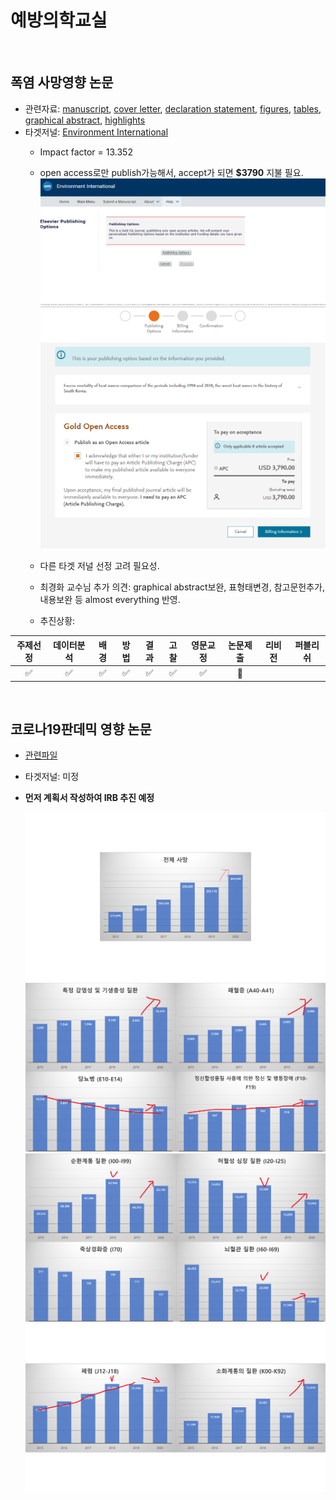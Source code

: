 # 예방의학교실

<br/>

## 폭염 사망영향 논문
- 관련자료: [manuscript](https://www.dropbox.com/s/dpchmavxnru56pc/manuscript_v6.docx?dl=0), [cover letter](https://www.dropbox.com/s/7tj9p6tmw8ceaxi/cover_letter.docx?dl=0), [declaration statement](https://www.dropbox.com/s/7qhtzbbsav8lwt1/declarationStatement.docx?dl=0), [figures](https://www.dropbox.com/s/ovgricll03q3wxp/figures.docx?dl=0), [tables](https://www.dropbox.com/s/docv4wr01nwy9t8/tables.docx?dl=0), [graphical abstract](https://www.dropbox.com/s/gcmrkwa7fua94el/graphical%20abstract.png?dl=0), [highlights](https://www.dropbox.com/s/0kilf62j6zd00t1/highlights.docx?dl=0) 
- 타겟저널: [Environment International](https://www.sciencedirect.com/journal/environment-international)
  + Impact factor = 13.352
  + open access로만 publish가능해서, accept가 되면 **$3790** 지불 필요.
  ![openaccess_1](./openaccess_1.png)
  ![openaccess_2](./openaccess_2.png)

  + 다른 타겟 저널 선정 고려 필요성.
  + 최경화 교수님 추가 의견: graphical abstract보완, 표형태변경, 참고문헌추가, 내용보완 등 almost everything 반영.
  + 추진상황:

| 주제선정 | 데이터분석 | 배경 | 방법 | 결과 | 고찰 | 영문교정 | 논문제출 | 리비전 | 퍼블리쉬 |
| :--------: | :--------: |  :--------: |  :--------: |  :--------: |  :--------: |  :--------: |  :--------: |  :--------: |  :--------: | 
| :white_check_mark: | :white_check_mark: | :white_check_mark: | :white_check_mark: | :white_check_mark: | :white_check_mark: | :white_check_mark: |:triangular_flag_on_post: |  |  |


<br/>

## 코로나19판데믹 영향 논문
- [관련파일](https://www.dropbox.com/sh/k98zqkuquxmzeez/AAAjgxW_wfEzr8a-Bq69MOhGa?dl=0)
- 타겟저널: 미정
- **먼저 계획서 작성하여 IRB 추진 예정**

  ![death_1](./death_1.PNG)
  ![death_2](./death_2.PNG)
  ![death_3](./death_3.PNG)
  ![death_4](./death_4.PNG)
    
<br/>

